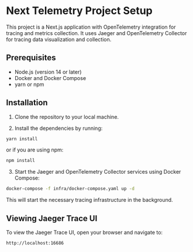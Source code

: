 # Next Telemetry Project Setup

This project is a Next.js application with OpenTelemetry integration for tracing and metrics collection. It uses Jaeger and OpenTelemetry Collector for tracing data visualization and collection.

## Prerequisites

- Node.js (version 14 or later)
- Docker and Docker Compose
- yarn or npm

## Installation

1. Clone the repository to your local machine.

2. Install the dependencies by running:

```sh
yarn install
```

or if you are using npm:

```sh
npm install
```

3. Start the Jaeger and OpenTelemetry Collector services using Docker Compose:

```sh
docker-compose -f infra/docker-compose.yaml up -d
```

This will start the necessary tracing infrastructure in the background.

## Viewing Jaeger Trace UI

To view the Jaeger Trace UI, open your browser and navigate to:

```
http://localhost:16686
```
